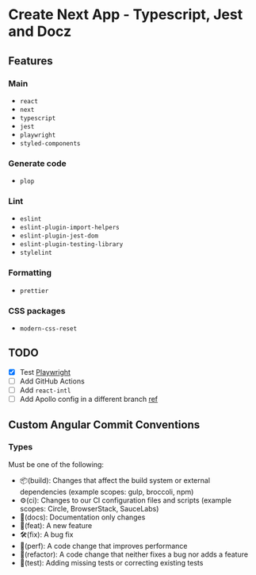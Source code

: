 # Create Next App - Typescript, Jest and Docz

## Features

### Main

- `react`
- `next`
- `typescript`
- `jest`
- `playwright`
- `styled-components`

### Generate code

- `plop`

### Lint

- `eslint`
- `eslint-plugin-import-helpers`
- `eslint-plugin-jest-dom`
- `eslint-plugin-testing-library`
- `stylelint`

### Formatting

- `prettier`

### CSS packages

- `modern-css-reset`

## TODO

- [x] Test [Playwright](https://playwright.dev/)
- [ ] Add GitHub Actions
- [ ] Add `react-intl`
- [ ] Add Apollo config in a different branch
      [ref](https://github.com/vercel/next.js/tree/canary/examples/api-routes-apollo-server-and-client-auth)

## Custom Angular Commit Conventions

### Types

Must be one of the following:

- 📦(build): Changes that affect the build system or external dependencies
  (example scopes: gulp, broccoli, npm)
- ⚙️(ci): Changes to our CI configuration files and scripts (example scopes:
  Circle, BrowserStack, SauceLabs)
- 📖(docs): Documentation only changes
- 🚀(feat): A new feature
- 🛠️(fix): A bug fix
- 🚅(perf): A code change that improves performance
- 🧹(refactor): A code change that neither fixes a bug nor adds a feature
- 🧪(test): Adding missing tests or correcting existing tests
